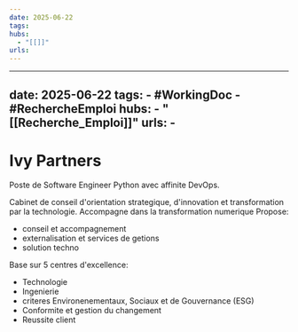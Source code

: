 ```yaml
---
date: 2025-06-22
tags: 
hubs:
  - "[[]]"
urls:
---
```


---
date:  2025-06-22
tags:
    - #WorkingDoc
    - #RechercheEmploi
hubs:
    - "[[Recherche_Emploi]]"
urls:
    -
---
# Ivy Partners

Poste de Software Engineer Python avec affinite DevOps.

Cabinet de conseil d'orientation strategique, d'innovation et transformation par la technologie. Accompagne dans la transformation numerique
Propose:
- conseil et accompagnement
- externalisation et services de getions
- solution techno



Base sur 5 centres d'excellence:
- Technologie
- Ingenierie
- criteres Environenementaux, Sociaux et de Gouvernance (ESG)
- Conformite et gestion du changement
- Reussite client


